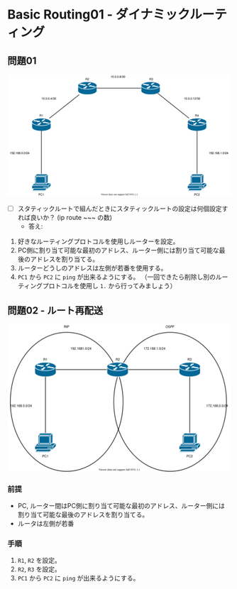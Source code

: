# Basic Routing01 - ダイナミックルーティング

## 問題01

![](fig/basic_dynamic_routing01.drawio.svg)

* [ ] スタティックルートで組んだときにスタティックルートの設定は何個設定すれば良いか？ (ip route ~~~ の数)
  * 答え:

1. 好きなルーティングプロトコルを使用しルーターを設定。
2. PC側に割り当て可能な最初のアドレス、ルーター側には割り当て可能な最後のアドレスを割り当てる。
3. ルーターどうしのアドレスは左側が若番を使用する。
2. `PC1` から `PC2` に `ping` が出来るようにする。
（一回できたら削除し別のルーティングプロトコルを使用し `1.` から行ってみましょう）

## 問題02 - ルート再配送

![](fig/basic_dynamic_routing02.drawio.svg)

### 前提

*  PC, ルーター間はPC側に割り当て可能な最初のアドレス、ルーター側には割り当て可能な最後のアドレスを割り当てる。
* ルータは左側が若番

### 手順

1. `R1`, `R2` を設定。
2. `R2`, `R3` を設定。
2. `PC1` から `PC2` に `ping` が出来るようにする。

